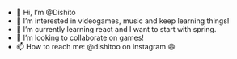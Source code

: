 - 👋 Hi, I’m @Dishito
- 👀 I’m interested in videogames, music and keep learning things!
- 🌱 I’m currently learning react and I want to start with spring.
- 💞️ I’m looking to collaborate on games!
- 📫 How to reach me: @dishitoo on instagram 😄

<!---
Dishito/Dishito is a ✨ special ✨ repository because its `README.md` (this file) appears on your GitHub profile.
You can click the Preview link to take a look at your changes.
--->
